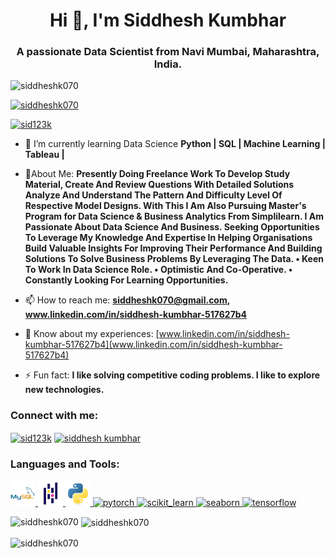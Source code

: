 <h1 align="center">Hi 👋, I'm Siddhesh Kumbhar</h1>
<h3 align="center">A passionate Data Scientist from Navi Mumbai, Maharashtra, India.</h3>

<p align="left"> <img src="https://komarev.com/ghpvc/?username=siddheshk070&label=Profile%20views&color=0e75b6&style=flat" alt="siddheshk070" /> </p>

<p align="left"> <a href="https://github.com/ryo-ma/github-profile-trophy"><img src="https://github-profile-trophy.vercel.app/?username=siddheshk070" alt="siddheshk070" /></a> </p>

<p align="left"> <a href="https://twitter.com/sid123k" target="blank"><img src="https://img.shields.io/twitter/follow/sid123k?logo=twitter&style=for-the-badge" alt="sid123k" /></a> </p>

- 🌱 I’m currently learning Data Science **Python | SQL | Machine Learning | Tableau |**

- 💬About Me:  **Presently Doing Freelance Work To Develop Study Material, Create And Review Questions With Detailed Solutions Analyze And Understand The Pattern And Difficulty Level Of Respective Model Designs. With This I Am Also Pursuing Master's Program for Data Science & Business Analytics From Simplilearn. I Am Passionate About Data Science And Business. Seeking Opportunities To Leverage My Knowledge And Expertise In Helping Organisations Build Valuable Insights For Improving Their Performance And Building Solutions To Solve Business Problems By Leveraging The Data. • Keen To Work In Data Science Role. • Optimistic And Co-Operative. • Constantly Looking For Learning Opportunities.**

- 📫 How to reach me:  **siddheshk070@gmail.com, www.linkedin.com/in/siddhesh-kumbhar-517627b4**

- 📄 Know about my experiences:  [www.linkedin.com/in/siddhesh-kumbhar-517627b4](www.linkedin.com/in/siddhesh-kumbhar-517627b4)

- ⚡ Fun fact:  **I like solving competitive coding problems. I like to explore new technologies.**

<h3 align="left">Connect with me:</h3>
<p align="left">
<a href="https://twitter.com/sid123k" target="blank"><img align="center" src="https://raw.githubusercontent.com/rahuldkjain/github-profile-readme-generator/master/src/images/icons/Social/twitter.svg" alt="sid123k" height="30" width="40" /></a>
<a href="https://linkedin.com/in/siddhesh kumbhar" target="blank"><img align="center" src="https://raw.githubusercontent.com/rahuldkjain/github-profile-readme-generator/master/src/images/icons/Social/linked-in-alt.svg" alt="siddhesh kumbhar" height="30" width="40" /></a>
</p>

<h3 align="left">Languages and Tools:</h3>
<p align="left"> <a href="https://www.mysql.com/" target="_blank" rel="noreferrer"> <img src="https://raw.githubusercontent.com/devicons/devicon/master/icons/mysql/mysql-original-wordmark.svg" alt="mysql" width="40" height="40"/> </a> <a href="https://pandas.pydata.org/" target="_blank" rel="noreferrer"> <img src="https://raw.githubusercontent.com/devicons/devicon/2ae2a900d2f041da66e950e4d48052658d850630/icons/pandas/pandas-original.svg" alt="pandas" width="40" height="40"/> </a> <a href="https://www.python.org" target="_blank" rel="noreferrer"> <img src="https://raw.githubusercontent.com/devicons/devicon/master/icons/python/python-original.svg" alt="python" width="40" height="40"/> </a> <a href="https://pytorch.org/" target="_blank" rel="noreferrer"> <img src="https://www.vectorlogo.zone/logos/pytorch/pytorch-icon.svg" alt="pytorch" width="40" height="40"/> </a> <a href="https://scikit-learn.org/" target="_blank" rel="noreferrer"> <img src="https://upload.wikimedia.org/wikipedia/commons/0/05/Scikit_learn_logo_small.svg" alt="scikit_learn" width="40" height="40"/> </a> <a href="https://seaborn.pydata.org/" target="_blank" rel="noreferrer"> <img src="https://seaborn.pydata.org/_images/logo-mark-lightbg.svg" alt="seaborn" width="40" height="40"/> </a> <a href="https://www.tensorflow.org" target="_blank" rel="noreferrer"> <img src="https://www.vectorlogo.zone/logos/tensorflow/tensorflow-icon.svg" alt="tensorflow" width="40" height="40"/> </a> </p>

<p><img align="left" src="https://github-readme-stats.vercel.app/api/top-langs?username=siddheshk070&show_icons=true&locale=en&layout=compact" alt="siddheshk070" /></p>

<p>&nbsp;<img align="center" src="https://github-readme-stats.vercel.app/api?username=siddheshk070&show_icons=true&locale=en" alt="siddheshk070" /></p>

<p><img align="center" src="https://github-readme-streak-stats.herokuapp.com/?user=siddheshk070&" alt="siddheshk070" /></p>
